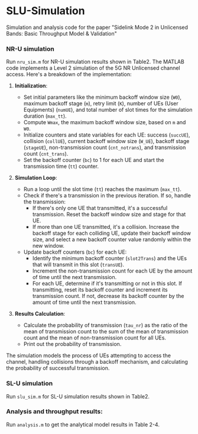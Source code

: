 # SLU-Simulation
Simulation and analysis code for the paper "Sidelink Mode 2 in Unlicensed Bands: Basic Throughput Model &amp; Validation"
### NR-U simulation
Run `nru_sim.m` for NR-U simulation results shown in Table2.
The MATLAB code implements a Level 2 simulation of the 5G NR Unlicensed channel access. Here's a breakdown of the implementation:
1. **Initialization**:
   - Set initial parameters like the minimum backoff window size (`W0`), maximum backoff stage (`m`), retry limit (`K`), number of UEs (User Equipments) (`numUE`), and total number of slot times for the simulation duration (`max_tt`).
   - Compute `Wmax`, the maximum backoff window size, based on `m` and `W0`.
   - Initialize counters and state variables for each UE: success (`succUE`), collision (`collUE`), current backoff window size (`W_UE`), backoff stage (`stageUE`), non-transmission count (`cnt_notrans`), and transmission count (`cnt_trans`).
   - Set the backoff counter (`bc`) to 1 for each UE and start the transmission time (`tt`) counter.

2. **Simulation Loop**:
   - Run a loop until the slot time (`tt`) reaches the maximum (`max_tt`).
   - Check if there's a transmission in the previous iteration. If so, handle the transmission:
     - If there's only one UE that transmitted, it's a successful transmission. Reset the backoff window size and stage for that UE.
     - If more than one UE transmitted, it's a collision. Increase the backoff stage for each colliding UE, update their backoff window size, and select a new backoff counter value randomly within the new window.
   - Update backoff counters (`bc`) for each UE:
     - Identify the minimum backoff counter (`slot2Trans`) and the UEs that will transmit in this slot (`transUE`).
     - Increment the non-transmission count for each UE by the amount of time until the next transmission.
     - For each UE, determine if it's transmitting or not in this slot. If transmitting, reset its backoff counter and increment its transmission count. If not, decrease its backoff counter by the amount of time until the next transmission.

3. **Results Calculation**:
   - Calculate the probability of transmission (`tau_nr`) as the ratio of the mean of transmission count to the sum of the mean of transmission count and the mean of non-transmission count for all UEs.
   - Print out the probability of transmission.

The simulation models the process of UEs attempting to access the channel, handling collisions through a backoff mechanism, and calculating the probability of successful transmission. 
### SL-U simulation
Run `slu_sim.m` for SL-U simulation results shown in Table2.
### Analysis and throughput results:
Run `analysis.m` to get the analytical model results in Table 2-4.
